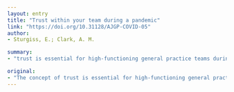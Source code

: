 ```yaml
---
layout: entry
title: "Trust within your team during a pandemic"
link: "https://doi.org/10.31128/AJGP-COVID-05"
author:
- Sturgiss, E.; Clark, A. M.

summary:
- "trust is essential for high-functioning general practice teams during pandemic. Concept of trust is crucial for high functioning general practice team. Trust is essential to high functioning practice teams. 'trust' is essential during a pandemie. The trust concept is essential. for a successful practice team in a general practice. Pandemic is triggered by trust, trust and trust. trust is a key part of trust in the practice team's success. It's essential to trusting teams during the concept of trust a. high-functional. the concept."

original:
- "The concept of trust is essential for high-functioning general practice teams during a pandemic."
---
```



